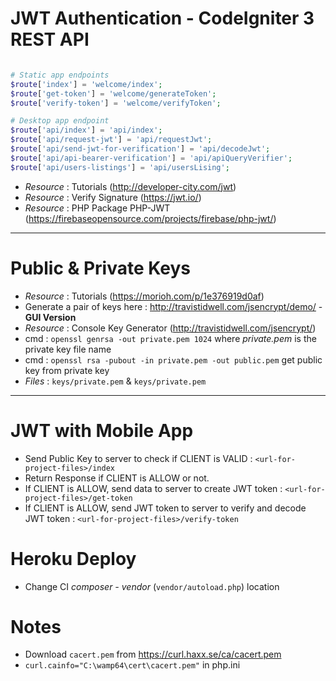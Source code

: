 # JWT Authentication - CodeIgniter 3 REST API

```php

# Static app endpoints
$route['index'] = 'welcome/index';
$route['get-token'] = 'welcome/generateToken';
$route['verify-token'] = 'welcome/verifyToken';

# Desktop app endpoint
$route['api/index'] = 'api/index';
$route['api/request-jwt'] = 'api/requestJwt';
$route['api/send-jwt-for-verification'] = 'api/decodeJwt';
$route['api/api-bearer-verification'] = 'api/apiQueryVerifier';
$route['api/users-listings'] = 'api/usersLising';

```

- *Resource* : Tutorials (http://developer-city.com/jwt)
- *Resource* : Verify Signature (https://jwt.io/)
- *Resource* : PHP Package PHP-JWT (https://firebaseopensource.com/projects/firebase/php-jwt/)

-------

# Public & Private Keys

- *Resource* : Tutorials (https://morioh.com/p/1e376919d0af)
- Generate a pair of keys here : http://travistidwell.com/jsencrypt/demo/ - **GUI Version**
- *Resource* : Console Key Generator (http://travistidwell.com/jsencrypt/)
- cmd : `openssl genrsa -out private.pem 1024` where *private.pem* is the private key file name
- cmd : `openssl rsa -pubout -in private.pem -out public.pem` get public key from private key
- *Files* : `keys/private.pem` & `keys/private.pem`

-------

# JWT with Mobile App

- Send Public Key to server to check if CLIENT is VALID : `<url-for-project-files>/index`
- Return Response if CLIENT is ALLOW or not.
- If CLIENT is ALLOW, send data to server to create JWT token : `<url-for-project-files>/get-token`
- If CLIENT is ALLOW, send JWT token to server to verify and decode JWT token : `<url-for-project-files>/verify-token`

# Heroku Deploy

- Change CI *composer - vendor* (`vendor/autoload.php`) location

# Notes

- Download `cacert.pem` from https://curl.haxx.se/ca/cacert.pem
- `curl.cainfo="C:\wamp64\cert\cacert.pem"` in php.ini